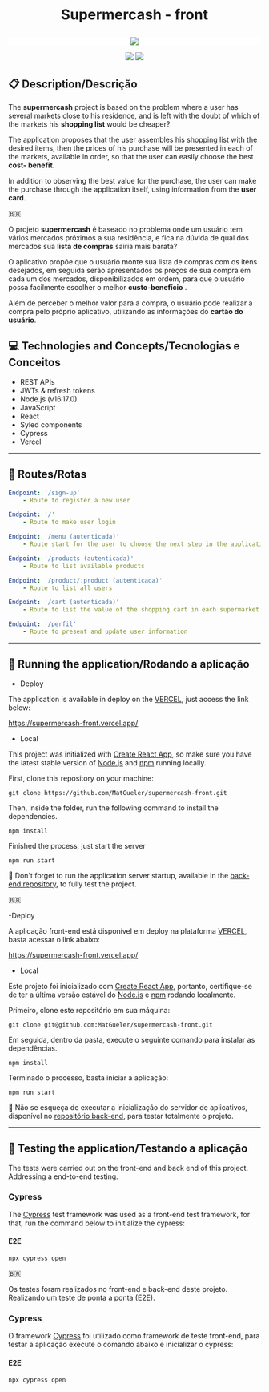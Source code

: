 # <p align = "center"> Supermercash - front </p>

<p align="center" style="background-color: white">
   <img src="https://uploaddeimagens.com.br/images/004/056/154/full/Logo.png?1665418882"/>
</p>

<p align = "center">
   <img src="https://img.shields.io/badge/author-Mateus Gueler-4dae71?style=flat-square" />
   <img src="https://img.shields.io/github/languages/count/MatGueler/supermercash-front?color=4dae71&style=flat-square" />
</p>

## :clipboard: Description/Descrição

The **supermercash** project is based on the problem where a user has several markets close to his residence, and is left with the doubt of which of the markets his **shopping list** would be cheaper?

The application proposes that the user assembles his shopping list with the desired items, then the prices of his purchase will be presented in each of the markets, available in order, so that the user can easily choose the best **cost- benefit**.

In addition to observing the best value for the purchase, the user can make the purchase through the application itself, using information from the **user card**.

🇧🇷

O projeto **supermercash** é baseado no problema onde um usuário tem vários mercados próximos a sua residência, e fica na dúvida de qual dos mercados sua **lista de compras** sairia mais barata?

O aplicativo propõe que o usuário monte sua lista de compras com os itens desejados, em seguida serão apresentados os preços de sua compra em cada um dos mercados, disponibilizados em ordem, para que o usuário possa facilmente escolher o melhor **custo-benefício** .

Além de perceber o melhor valor para a compra, o usuário pode realizar a compra pelo próprio aplicativo, utilizando as informações do **cartão do usuário**.

## :computer: Technologies and Concepts/Tecnologias e Conceitos

- REST APIs
- JWTs & refresh tokens
- Node.js (v16.17.0)
- JavaScript
- React
- Syled components
- Cypress
- Vercel

---

## :rocket: Routes/Rotas

```yml
Endpoint: '/sign-up'
    - Route to register a new user
```

```yml
Endpoint: '/'
    - Route to make user login
```

```yml
Endpoint: '/menu (autenticada)'
    - Route start for the user to choose the next step in the application
```

```yml
Endpoint: '/products (autenticada)'
    - Route to list available products
```

```yml
Endpoint: '/product/:product (autenticada)'
    - Route to list all users
```

```yml
Endpoint: '/cart (autenticada)'
    - Route to list the value of the shopping cart in each supermarket
```

```yml
Endpoint: '/perfil'
    - Route to present and update user information
```

---

## 🏁 Running the application/Rodando a aplicação

- Deploy

The application is available in deploy on the [VERCEL](https://vercel.com), just access the link below:

https://supermercash-front.vercel.app/

- Local

This project was initialized with [Create React App](https://github.com/facebook/create-react-app), so make sure you have the latest stable version of [Node.js](https://nodejs.org/en/download/) and [npm](https://www.npmjs.com/) running locally.

First, clone this repository on your machine:

```
git clone https://github.com/MatGueler/supermercash-front.git
```

Then, inside the folder, run the following command to install the dependencies.

```
npm install
```

Finished the process, just start the server

```
npm run start
```

:stop_sign: Don't forget to run the application server startup, available in the [back-end repository](https://github.com/MatGueler/supermercash-back), to fully test the project.

🇧🇷

-Deploy

A aplicação front-end está disponível em deploy na plataforma [VERCEL](https://vercel.com), basta acessar o link abaixo:

https://supermercash-front.vercel.app/

- Local

Este projeto foi inicializado com [Create React App](https://github.com/facebook/create-react-app), portanto, certifique-se de ter a última versão estável do [Node.js](https://nodejs.org/en/download/) e [npm](https://www.npmjs.com/) rodando localmente.

Primeiro, clone este repositório em sua máquina:

```
git clone git@github.com:MatGueler/supermercash-front.git
```

Em seguida, dentro da pasta, execute o seguinte comando para instalar as dependências.

```
npm install
```

Terminado o processo, basta iniciar a aplicação:

```
npm run start
```

:stop_sign: Não se esqueça de executar a inicialização do servidor de aplicativos, disponível no [repositório back-end](https://github.com/MatGueler/supermercash-back), para testar totalmente o projeto.

---

## :hammer: Testing the application/Testando a aplicação

The tests were carried out on the front-end and back end of this project. Addressing a end-to-end testing.

### **Cypress**

The [Cypress](https://docs.cypress.io/guides/overview/why-cypress) test framework was used as a front-end test framework, for that, run the command below to initialize the cypress:

#### E2E

```
npx cypress open
```

🇧🇷

Os testes foram realizados no front-end e back-end deste projeto. Realizando um teste de ponta a ponta (E2E).

### **Cypress**

O framework [Cypress](https://docs.cypress.io/guides/overview/why-cypress) foi utilizado como framework de teste front-end, para testar a aplicação execute o comando abaixo e inicializar o cypress:

#### E2E

```
npx cypress open
```
